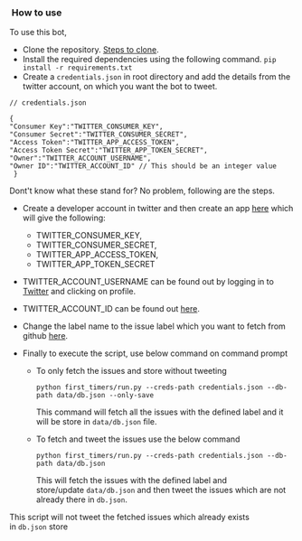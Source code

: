 ###  How to use

To use this bot,

- Clone the repository. [Steps to clone](https://git-scm.com/book/en/v2/Git-Basics-Getting-a-Git-Repository).
- Install the required dependencies using the following command.
  `pip install -r requirements.txt`
- Create a `credentials.json` in root directory and add the details from the twitter account, on which you want the bot to tweet.

```
// credentials.json

{ 
"Consumer Key":"TWITTER_CONSUMER_KEY", 
"Consumer Secret":"TWITTER_CONSUMER_SECRET",
"Access Token":"TWITTER_APP_ACCESS_TOKEN", 
"Access Token Secret":"TWITTER_APP_TOKEN_SECRET", 
"Owner":"TWITTER_ACCOUNT_USERNAME", 
"Owner ID":"TWITTER_ACCOUNT_ID" // This should be an integer value 
 }
 ```

Dont't know what these stand for? No problem, following are the steps. 

- Create a developer account in twitter and then create an app [here](https://developer.twitter.com/en/apps) which will give the following:
  - TWITTER_CONSUMER_KEY, 
  - TWITTER_CONSUMER_SECRET, 
  - TWITTER_APP_ACCESS_TOKEN, 
  - TWITTER_APP_TOKEN_SECRET

- TWITTER_ACCOUNT_USERNAME can be found out by logging in to [Twitter](https://twitter.com) and clicking on profile.  
 
- TWITTER_ACCOUNT_ID can be found out [here](http://gettwitterid.com/).

- Change the label name to the issue label which you want to fetch from github [here](https://github.com/arshadkazmi42/first-issues/blob/master/first_timers/first_timers.py#L11). 
- Finally to execute the script, use below command on command prompt
    - To only fetch the issues and store without tweeting

      ```
      python first_timers/run.py --creds-path credentials.json --db-path data/db.json --only-save
      ```
      
      This command will fetch all the issues with the defined label and it will be store in `data/db.json` file. 
    
    - To fetch and tweet the issues use the below command

        ``` 
        python first_timers/run.py --creds-path credentials.json --db-path data/db.json
        ```
        This will fetch the issues with the defined label and store/update `data/db.json` and then tweet the issues which are not already there in `db.json`.

This script will not tweet the fetched issues which already exists in `db.json` store
